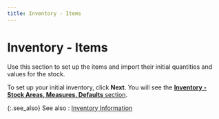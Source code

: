 ```yaml
---
title: Inventory - Items
---
```


# Inventory - Items


Use this section to set up the items and import their initial quantities  and values for the stock.


To set up your initial inventory, click **Next**.  You will see the [**Inventory - Stock Areas, Measures, Defaults**  section]({{site.sc_baseurl}}/the-company-creation-wizard/inventory/inventory_stock_areas_measures_defaults.html).


{:.see_also}
See also
: [Inventory Information]({{site.sc_baseurl}}/the-company-creation-wizard/inventory/inventory1.html)
